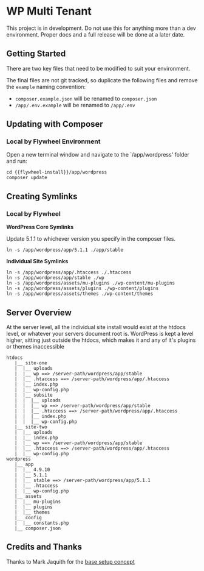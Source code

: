 # WP Multi Tenant

This project is in development. Do not use this for anything more than a dev environment. Proper docs and a full release will be done at a later date.

## Getting Started

There are two key files that need to be modified to suit your environment.

The final files are not git tracked, so duplicate the following files and remove the `example` naming convention:

-   `composer.example.json` will be renamed to `composer.json`
-   `/app/.env.example` will be renamed to `/app/.env`

## Updating with Composer

### Local by Flywheel Environment

Open a new terminal window and navigate to the `/app/wordpress' folder and run:

```
cd {{flywheel-install}}/app/wordpress
composer update
```

## Creating Symlinks

### Local by Flywheel

**WordPress Core Symlinks**

Update 5.1.1 to whichever version you specify in the composer files.

```
ln -s /app/wordpress/app/5.1.1 ./app/stable
```

**Individual Site Symlinks**

```
ln -s /app/wordpress/app/.htaccess ./.htaccess
ln -s /app/wordpress/app/stable ./wp
ln -s /app/wordpress/assets/mu-plugins ./wp-content/mu-plugins
ln -s /app/wordpress/assets/plugins ./wp-content/plugins
ln -s /app/wordpress/assets/themes ./wp-content/themes
```

## Server Overview

At the server level, all the individual site install would exist at the htdocs level, or whatever your servers document root is. WordPress is kept a level higher, sitting just outside the htdocs, which makes it and any of it's plugins or themes inaccessible

```
htdocs
   |__ site-one
   |  |__ uploads
   |  |__ wp ==> /server-path/wordpress/app/stable
   |  |__ .htaccess ==> /server-path/wordpress/app/.htaccess
   |  |__ index.php
   |  |__ wp-config.php
   |  |__ subsite
   |  |  |__ uploads
   |  |  |__ wp ==> /server-path/wordpress/app/stable
   |  |  |__ .htaccess ==> /server-path/wordpress/app/.htaccess
   |  |  |__ index.php
   |  |  |__ wp-config.php
   |__ site-two
   |  |__ uploads
   |  |__ index.php
   |  |__ wp ==> /server-path/wordpress/app/stable
   |  |__ .htaccess ==> /server-path/wordpress/app/.htaccess
   |  |__ wp-config.php
wordpress
   |__ app
   |  |__ 4.9.10
   |  |__ 5.1.1
   |  |__ stable ==> /server-path/wordpress/app/5.1.1
   |  |__ .htaccess
   |  |__ wp-config.php
   |__ assets
   |  |__ mu-plugins
   |  |__ plugins
   |  |__ themes
   |__ config
   |  |__ constants.php
   |__ composer.json
```

## Credits and Thanks

Thanks to Mark Jaquith for the [base setup concept](https://gist.github.com/markjaquith/6225805)
